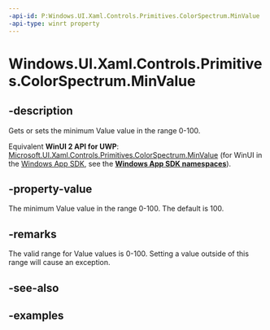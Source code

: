 ```yaml
---
-api-id: P:Windows.UI.Xaml.Controls.Primitives.ColorSpectrum.MinValue
-api-type: winrt property
---
```


<!-- Property syntax.
public int MinValue { get;  set; }
-->

# Windows.UI.Xaml.Controls.Primitives.ColorSpectrum.MinValue

## -description

Gets or sets the minimum Value value in the range 0-100.

Equivalent **WinUI 2 API for UWP**: [Microsoft.UI.Xaml.Controls.Primitives.ColorSpectrum.MinValue](/windows/winui/api/microsoft.ui.xaml.controls.primitives.colorspectrum.minvalue) (for WinUI in the [Windows App SDK](/windows/apps/windows-app-sdk/), see the **[Windows App SDK namespaces](/windows/windows-app-sdk/api/winrt/)**).

## -property-value

The minimum Value value in the range 0-100. The default is 100.

## -remarks

The valid range for Value values is 0-100. Setting a value outside of this range will cause an exception.

## -see-also

## -examples

